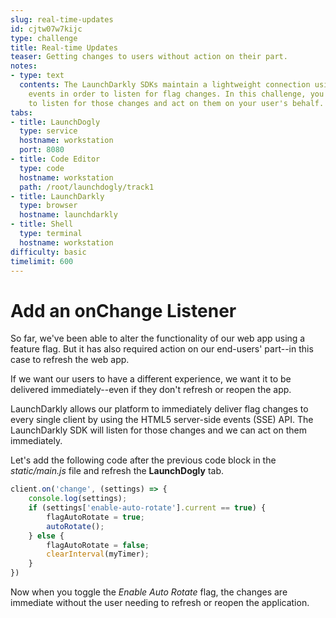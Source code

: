```yaml
---
slug: real-time-updates
id: cjtw07w7kijc
type: challenge
title: Real-time Updates
teaser: Getting changes to users without action on their part.
notes:
- type: text
  contents: The LaunchDarkly SDKs maintain a lightweight connection using server-sent
    events in order to listen for flag changes. In this challenge, you'll learn how
    to listen for those changes and act on them on your user's behalf.
tabs:
- title: LaunchDogly
  type: service
  hostname: workstation
  port: 8080
- title: Code Editor
  type: code
  hostname: workstation
  path: /root/launchdogly/track1
- title: LaunchDarkly
  type: browser
  hostname: launchdarkly
- title: Shell
  type: terminal
  hostname: workstation
difficulty: basic
timelimit: 600
---
```


# Add an onChange Listener

So far, we've been able to alter the functionality of our web app using a feature flag. But it has also required action on our end-users' part--in this case to refresh the web app.

If we want our users to have a different experience, we want it to be delivered immediately--even if they don't refresh or reopen the app.

LaunchDarkly allows our platform to immediately deliver flag changes to every single client by using the HTML5 server-side events (SSE) API. The LaunchDarkly SDK will listen for those changes and we can act on them immediately.

Let's add the following code after the previous code block in the *static/main.js* file and refresh the **LaunchDogly** tab.

```js
client.on('change', (settings) => {
    console.log(settings);
    if (settings['enable-auto-rotate'].current == true) {
        flagAutoRotate = true;
        autoRotate();
    } else {
        flagAutoRotate = false;
        clearInterval(myTimer);
    }
})
```

Now when you toggle the *Enable Auto Rotate* flag, the changes are immediate without the user needing to refresh or reopen the application.
